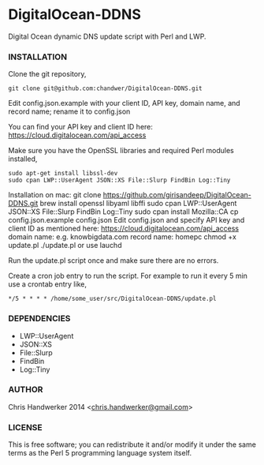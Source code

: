 DigitalOcean-DDNS
=================

Digital Ocean dynamic DNS update script with Perl and LWP.

### INSTALLATION

Clone the git repository,

	git clone git@github.com:chandwer/DigitalOcean-DDNS.git

Edit config.json.example with your client ID, API key, domain name, and record name; rename it to config.json

You can find your API key and client ID here: https://cloud.digitalocean.com/api_access

Make sure you have the OpenSSL libraries and required Perl modules installed,

	sudo apt-get install libssl-dev
	sudo cpan LWP::UserAgent JSON::XS File::Slurp FindBin Log::Tiny


Installation on mac:
	git clone https://github.com/girisandeep/DigitalOcean-DDNS.git
	brew install openssl libyaml libffi
	sudo cpan LWP::UserAgent JSON::XS File::Slurp FindBin Log::Tiny
	sudo cpan install  Mozilla::CA
	cp config.json.example config.json
	Edit config.json and specify 
		API key and client ID as mentioned here: https://cloud.digitalocean.com/api_access
		domain name: e.g. knowbigdata.com
		record name: homepc
	chmod +x update.pl
	./update.pl
	or
	use lauchd

Run the update.pl script once and make sure there are no errors.

Create a cron job entry to run the script. For example to run it every 5 min use a crontab entry like,

	*/5 * * * * /home/some_user/src/DigitalOcean-DDNS/update.pl

### DEPENDENCIES
* LWP::UserAgent
* JSON::XS
* File::Slurp
* FindBin
* Log::Tiny

### AUTHOR

Chris Handwerker 2014 <<chris.handwerker@gmail.com>>

### LICENSE

This is free software; you can redistribute it and/or modify it under
the same terms as the Perl 5 programming language system itself.
